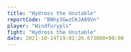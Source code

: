 ```yaml
---
title: "Hydross the Unstable"
reportCode: "BNhy3GwzCKJA89Vn"
player: "Windfurypls"
fight: "Hydross the Unstable"
date: 2021-10-24T19:01:26.673000+00:00
---
```

